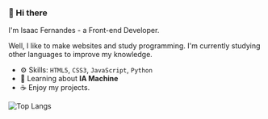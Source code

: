 ### 🌸 Hi there

I'm Isaac Fernandes - a Front-end Developer.

Well, I like to make websites and study programming. I'm currently studying other languages to improve my knowledge.

- ⚙️ Skills: `HTML5`, `CSS3`, `JavaScript`, `Python`
- 🌷 Learning about **IA Machine**
- ☕ Enjoy my projects.

![Top Langs](https://github-readme-stats.vercel.app/api/top-langs/?username=star-isc&layout=compact)
